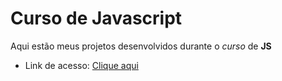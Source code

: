 # Curso de Javascript
Aqui estão meus projetos desenvolvidos durante o *curso* de **JS**

- Link de acesso: [Clique aqui](https://www.cursoemvideo.com/course/javascript/)
